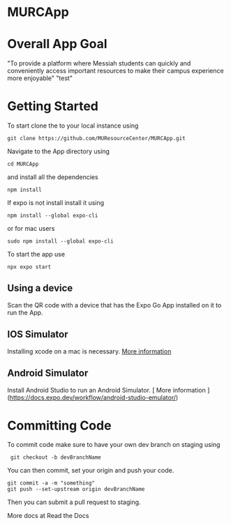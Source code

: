 # MURCApp

# Overall App Goal

"To provide a platform where Messiah students can quickly and conveniently access important resources to make their campus experience more enjoyable"
"test"


# Getting Started

To start clone the to your local instance using

```console
git clone https://github.com/MUResourceCenter/MURCApp.git
```

Navigate to the App directory using

```console
cd MURCApp
```

and install all the dependencies

```console
npm install
```

If expo is not install install it using

```console
npm install --global expo-cli
```

or for mac users

```console
sudo npm install --global expo-cli
```
To start the app use
```console
npx expo start
```

## Using a device

Scan the QR code with a device that has the Expo Go App installed on it to run the App.

## IOS Simulator

Installing xcode on a mac is necessary. [ More information ](https://docs.expo.dev/workflow/ios-simulator/)

## Android Simulator

Install Android Studio to run an Android Simulator. [ More information ] (https://docs.expo.dev/workflow/android-studio-emulator/)

# Committing Code

To commit code make sure to have your own dev branch on staging using 

```console
 git checkout -b devBranchName
 ```
You can then commit, set your origin and push your code. 
```console
git commit -a -m "something"
git push --set-upstream origin devBranchName
```
Then you can submit a pull request to staging.

More docs at Read the Docs
